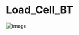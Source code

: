 # Load_Cell_BT

![image](https://user-images.githubusercontent.com/54901317/201340085-887f64cc-7698-4599-bc67-23a1c1921cf0.png)
